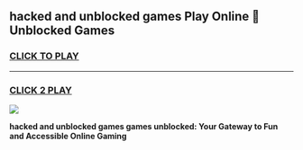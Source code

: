 
## hacked and unblocked games Play Online 👋 Unblocked Games
<h3>
<a href="https://premium.freeplayer.one?title=hacked_and_unblocked_games&ref=19F">CLICK TO PLAY</a></h3>
<hr>

<h3>
<a href="https://premium.freeplayer.one?title=hacked_and_unblocked_games&ref=19F">CLICK 2 PLAY</a>
  
</h3>

<a href="https://premium.freeplayer.one?title=hacked_and_unblocked_games&ref=19F"><img src="https://clearcache.store/games.png"></a>


**hacked and unblocked games games unblocked: Your Gateway to Fun and Accessible Online Gaming**
